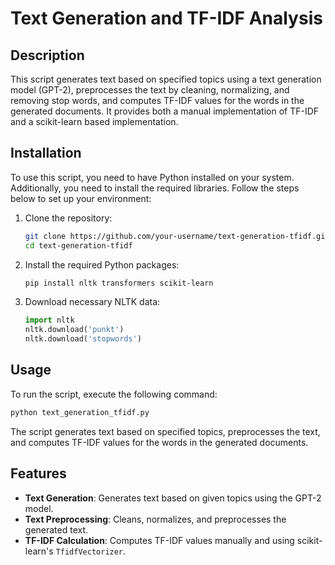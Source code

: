 # Text Generation and TF-IDF Analysis

## Description

This script generates text based on specified topics using a text generation model (GPT-2), preprocesses the text by cleaning, normalizing, and removing stop words, and computes TF-IDF values for the words in the generated documents. It provides both a manual implementation of TF-IDF and a scikit-learn based implementation.

## Installation

To use this script, you need to have Python installed on your system. Additionally, you need to install the required libraries. Follow the steps below to set up your environment:

1. Clone the repository:

    ```bash
    git clone https://github.com/your-username/text-generation-tfidf.git
    cd text-generation-tfidf
    ```

2. Install the required Python packages:

    ```bash
    pip install nltk transformers scikit-learn
    ```

3. Download necessary NLTK data:

    ```python
    import nltk
    nltk.download('punkt')
    nltk.download('stopwords')
    ```

## Usage

To run the script, execute the following command:

```bash
python text_generation_tfidf.py
```

The script generates text based on specified topics, preprocesses the text, and computes TF-IDF values for the words in the generated documents.

## Features

- **Text Generation**: Generates text based on given topics using the GPT-2 model.
- **Text Preprocessing**: Cleans, normalizes, and preprocesses the generated text.
- **TF-IDF Calculation**: Computes TF-IDF values manually and using scikit-learn's `TfidfVectorizer`.




